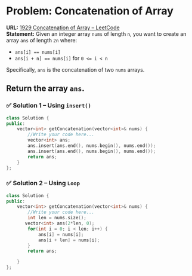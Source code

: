 # Problem: Concatenation of Array  

**URL:** [1929 Concatenation of Array – LeetCode](https://leetcode.com/problems/concatenation-of-array/)  
**Statement:** Given an integer array `nums` of length `n`, you want to create an array `ans` of length `2n` where:  

- `ans[i] == nums[i]`  
- `ans[i + n] == nums[i]` for `0 <= i < n`  

Specifically, `ans` is the concatenation of two `nums` arrays.  

Return the array `ans`.  
---

### ✅ Solution 1 – Using `insert()`  
```cpp
class Solution {
public:
    vector<int> getConcatenation(vector<int>& nums) {
        //Write your code here...
        vector<int> ans;
        ans.insert(ans.end(), nums.begin(), nums.end());
        ans.insert(ans.end(), nums.begin(), nums.end());
        return ans;
    }
};
```

### ✅ Solution 2 – Using `Loop`  
```cpp
class Solution {
public:
    vector<int> getConcatenation(vector<int>& nums) {
        //Write your code here...
        int len = nums.size();
       vector<int> ans(2*len, 0);
        for(int i = 0; i < len; i++) {
            ans[i] = nums[i];
            ans[i + len] = nums[i];
        }
        return ans;

    }
};
```
